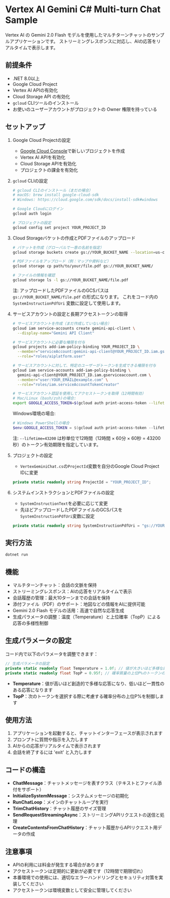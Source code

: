 # Vertex AI Gemini C# Multi-turn Chat Sample

Vertex AI の Gemini 2.0 Flash モデルを使用したマルチターンチャットのサンプルアプリケーションです。
ストリーミングレスポンスに対応し、AIの応答をリアルタイムで表示します。

## 前提条件

- .NET 8.0以上
- Google Cloud Project
- Vertex AI APIの有効化
- Cloud Storage API の有効化
- `gcloud` CLIツールのインストール
- お使いのユーザーアカウントがプロジェクトの Owner 権限を持っている

## セットアップ

1. Google Cloud Projectの設定
   - [Google Cloud Console](https://console.cloud.google.com/)で新しいプロジェクトを作成
   - Vertex AI APIを有効化
   - Cloud Storage APIを有効化
   - プロジェクトの課金を有効化

2. `gcloud` CLIの設定
   ```bash
   # gcloud CLIのインストール（まだの場合）
   # macOS: brew install google-cloud-sdk
   # Windows: https://cloud.google.com/sdk/docs/install-sdk#windows

   # Google Cloudにログイン
   gcloud auth login

   # プロジェクトの設定
   gcloud config set project YOUR_PROJECT_ID
   ```

3. Cloud Storageバケットの作成とPDFファイルのアップロード
   ```bash
   # バケットを作成（グローバルで一意の名前を指定）
   gcloud storage buckets create gs://YOUR_BUCKET_NAME --location=us-central1

   # PDFファイルをアップロード（例：マップや資料など）
   gcloud storage cp path/to/your/file.pdf gs://YOUR_BUCKET_NAME/

   # ファイルの情報を確認
   gcloud storage ls -l gs://YOUR_BUCKET_NAME/file.pdf
   ```

   注: アップロードしたPDFファイルのGCSパスは `gs://YOUR_BUCKET_NAME/file.pdf` の形式になります。
   これをコード内の `SystemInstructionPdfUri` 変数に設定して使用します。

4. サービスアカウントの設定と長期アクセストークンの取得
   ```bash
   # サービスアカウントを作成（まだ作成していない場合）
   gcloud iam service-accounts create gemini-api-client \
     --display-name="Gemini API Client"

   # サービスアカウントに必要な権限を付与
   gcloud projects add-iam-policy-binding YOUR_PROJECT_ID \
     --member="serviceAccount:gemini-api-client@YOUR_PROJECT_ID.iam.gserviceaccount.com" \
     --role="roles/aiplatform.user"

   # サービスアカウントに対して、特定のユーザーがトークンを生成できる権限を付与
   gcloud iam service-accounts add-iam-policy-binding \
     gemini-api-client@YOUR_PROJECT_ID.iam.gserviceaccount.com \
     --member="user:YOUR_EMAIL@example.com" \
     --role="roles/iam.serviceAccountTokenCreator"

   # サービスアカウント認証を使用してアクセストークンを取得（12時間有効）
   # Mac/Linux (bash/zsh)の場合:
   export GOOGLE_ACCESS_TOKEN=$(gcloud auth print-access-token --lifetime=43200 --impersonate-service-account=gemini-api-client@YOUR_PROJECT_ID.iam.gserviceaccount.com)
   ```

   Windows環境の場合:
   ```powershell
   # Windows PowerShellの場合
   $env:GOOGLE_ACCESS_TOKEN = $(gcloud auth print-access-token --lifetime=43200 --impersonate-service-account=gemini-api-client@YOUR_PROJECT_ID.iam.gserviceaccount.com)
   ```

   注: `--lifetime=43200` は秒単位で12時間（12時間 × 60分 × 60秒 = 43200秒）のトークン有効期限を指定しています。

5. プロジェクトの設定
   - `VertexGeminiChat.cs`の`ProjectId`変数を自分のGoogle Cloud Project IDに変更
   ```csharp
   private static readonly string ProjectId = "YOUR_PROJECT_ID";
   ```

6. システムインストラクションとPDFファイルの設定
   - `SystemInstructionText`を必要に応じて変更
   - 先ほどアップロードしたPDFファイルのGCSパスを`SystemInstructionPdfUri`変数に設定
   ```csharp
   private static readonly string SystemInstructionPdfUri = "gs://YOUR_BUCKET_NAME/file.pdf";
   ```

## 実行方法

```bash
dotnet run
```

## 機能

- マルチターンチャット：会話の文脈を保持
- ストリーミングレスポンス：AIの応答をリアルタイムで表示
- 会話履歴の管理：最大10ターンまでの会話を保持
- 添付ファイル（PDF）のサポート：地図などの情報をAIに提供可能
- Gemini 2.0 Flash モデルの活用：高速で自然な応答生成
- 生成パラメータの調整：温度（Temperature）と上位確率（TopP）による応答の多様性制御

## 生成パラメータの設定

コード内で以下のパラメータを調整できます：

```csharp
// 生成パラメータの設定
private static readonly float Temperature = 1.0f; // 値が大きいほど多様な応答（0.0-2.0）
private static readonly float TopP = 0.95f; // 確率質量の上位P%のトークンのみを考慮（0.0-1.0）
```

- **Temperature**：値が高いほど創造的で多様な応答になり、低いほど一貫性のある応答になります
- **TopP**：次のトークンを選択する際に考慮する確率分布の上位P%を制御します

## 使用方法

1. アプリケーションを起動すると、チャットインターフェースが表示されます
2. プロンプトに質問や指示を入力します
3. AIからの応答がリアルタイムで表示されます
4. 会話を終了するには 'exit' と入力します

## コードの構造

- **ChatMessage**：チャットメッセージを表すクラス（テキストとファイル添付をサポート）
- **InitializeSystemMessage**：システムメッセージの初期化
- **RunChatLoop**：メインのチャットループを実行
- **TrimChatHistory**：チャット履歴のサイズ管理
- **SendRequestStreamingAsync**：ストリーミングAPIリクエストの送信と処理
- **CreateContentsFromChatHistory**：チャット履歴からAPIリクエスト用データの作成

## 注意事項

- APIの利用には料金が発生する場合があります
- アクセストークンは定期的に更新が必要です（12時間で期限切れ）
- 本番環境での使用には、適切なエラーハンドリングとセキュリティ対策を実装してください
- アクセストークンは環境変数として安全に管理してください 